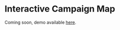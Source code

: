 # Interactive Campaign Map

Coming soon, demo available [here](https://hreikin.co.uk/interactive-campaign-map/interactive-campaign-map.html).
